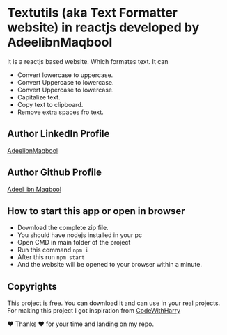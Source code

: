 # Textutils (aka Text Formatter website) in reactjs developed by AdeelibnMaqbool

It is a reactjs based website. Which formates text.
It can
- Convert lowercase to uppercase.
- Convert Uppercase to lowercase.
- Convert Uppercase to lowercase.
- Capitalize text.
- Copy text to clipboard.
- Remove extra spaces fro text.


## Author LinkedIn Profile
[AdeelibnMaqbool](https://www.linkedin.com/in/adeelibnmaqbool/)

## Author Github Profile
[Adeel ibn Maqbool](https://github.com/adeelibnmaqbool)



## How to start this app or open in browser

- Download the complete zip file.
- You should have nodejs installed in your pc
- Open CMD in main folder of the project
- Run this command `npm i`
- After this run `npm start`
- And the website will be opened to your browser within a minute.

## Copyrights
This project is free. You can download it and can use in your real projects. For making this project I got inspiration from [CodeWithHarry](https://www.youtube.com/c/CodeWithHarry)

❤ Thanks ❤ for your time and landing on my repo. 
